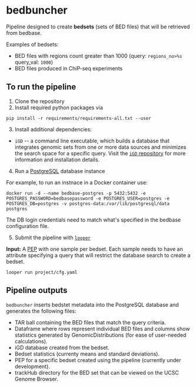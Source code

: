 # bedbuncher
Pipeline designed to create **bedsets** (sets of BED files) that will be retrieved from bedbase.

Examples of bedsets:
- BED files with regions count greater than 1000 (query: `regions_no>%s` query_val: `1000`)
- BED files produced in ChiP-seq experiments

## To run the pipeline 
1. Clone the repository
2. Install required python packages via 
```
pip install -r requirements/requirements-all.txt --user
```
3. Install additional dependencies:

- `iGD` -- a command line executable, which builds a database that integrates genomic sets from one or more data sources and minimizes the search space for a specific query. Visit the [`iGD` repository](https://github.com/databio/iGD) for more information and installation details.

4. Run a [PostgreSQL](https://www.postgresql.org/) database instance

For example, to run an instnace in a Docker container use:
```
docker run -d --name bedbase-postgres -p 5432:5432 -e POSTGRES_PASSWORD=bedbasepassword -e POSTGRES_USER=postgres -e POSTGRES_DB=postgres -v postgres-data:/var/lib/postgresql/data postgres
```
The DB login credentials need to match what's specified in the bedbase configuration file.

5. Submit the pipeline with [`looper`](https://looper.readthedocs.io/en/latest/)

**Input:** A [PEP](http://pep.databio.org/en/latest/) with one sample per bedset. Each sample needs to have an attribute specifying a query that will restrict the database search to create a bedset.

```
looper run project/cfg.yaml
```

## Pipeline outputs
`bedbuncher` inserts bedstet metadata into the PostgreSQL database and generates the following files:
- TAR ball containing the BED files that match the query criteria.
- Dataframe where rows represent individual BED files and columns show statistics generated by GenomicDistributions (for ease of user-needed calculations).
- iGD database created from the bedset.
- Bedset statistics (currenty means and standard deviations).
- PEP for a specific bedset created using the pipeline (currently under development).
- trackHub directory for the BED set that can be viewed on the UCSC Genome Browser. 


